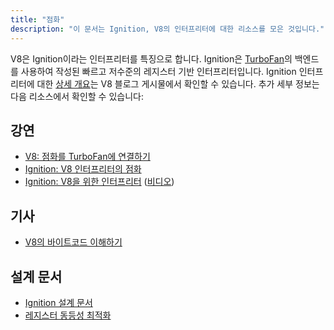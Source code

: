 ```yaml
---
title: "점화"
description: "이 문서는 Ignition, V8의 인터프리터에 대한 리소스를 모은 것입니다."
---
```

V8은 Ignition이라는 인터프리터를 특징으로 합니다. Ignition은 [TurboFan](/docs/turbofan)의 백엔드를 사용하여 작성된 빠르고 저수준의 레지스터 기반 인터프리터입니다. Ignition 인터프리터에 대한 [상세 개요](/blog/ignition-interpreter)는 V8 블로그 게시물에서 확인할 수 있습니다. 추가 세부 정보는 다음 리소스에서 확인할 수 있습니다:

## 강연

- [V8: 점화를 TurboFan에 연결하기](https://docs.google.com/presentation/d/1chhN90uB8yPaIhx_h2M3lPyxPgdPmkADqSNAoXYQiVE/edit)
- [Ignition: V8 인터프리터의 점화](https://docs.google.com/presentation/d/1HgDDXBYqCJNasBKBDf9szap1j4q4wnSHhOYpaNy5mHU/edit#slide=id.g1357e6d1a4_0_58)
- [Ignition: V8을 위한 인터프리터](https://docs.google.com/presentation/d/1OqjVqRhtwlKeKfvMdX6HaCIu9wpZsrzqpIVIwQSuiXQ/edit) ([비디오](https://youtu.be/r5OWCtuKiAk))

## 기사

- [V8의 바이트코드 이해하기](https://medium.com/dailyjs/understanding-v8s-bytecode-317d46c94775)

## 설계 문서

- [Ignition 설계 문서](https://docs.google.com/document/d/11T2CRex9hXxoJwbYqVQ32yIPMh0uouUZLdyrtmMoL44/edit?ts=56f27d9d#heading=h.6jz9dj3bnr8t)
- [레지스터 동등성 최적화](https://docs.google.com/document/d/1wW_VkkIwhAAgAxLYM0wvoTEkq8XykibDIikGpWH7l1I/edit?ts=570d7131#heading=h.6jz9dj3bnr8t)
